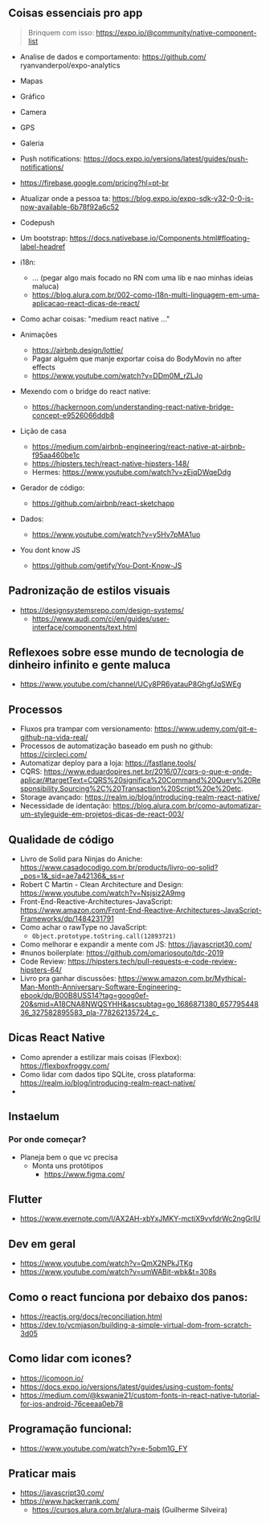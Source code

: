 ## Coisas essenciais pro app

> Brinquem com isso: https://expo.io/@community/native-component-list

- Analise de dados e comportamento: https://github.com/
  ryanvanderpol/expo-analytics
- Mapas
- Gráfico
- Camera
- GPS
- Galeria
- Push notifications: https://docs.expo.io/versions/latest/guides/push-notifications/
- https://firebase.google.com/pricing?hl=pt-br
- Atualizar onde a pessoa ta: https://blog.expo.io/expo-sdk-v32-0-0-is-now-available-6b78f92a6c52
- Codepush
- Um bootstrap: https://docs.nativebase.io/Components.html#floating-label-headref
- i18n:

  - ... (pegar algo mais focado no RN com uma lib e nao minhas ideias maluca)
  - https://blog.alura.com.br/002-como-i18n-multi-linguagem-em-uma-aplicacao-react-dicas-de-react/

- Como achar coisas: "medium react native ..."
- Animações
  - https://airbnb.design/lottie/
  - Pagar alguém que manje exportar coisa do BodyMovin no after effects
  - https://www.youtube.com/watch?v=DDm0M_rZLJo
- Mexendo com o bridge do react native:

  - https://hackernoon.com/understanding-react-native-bridge-concept-e9526066ddb8

- Lição de casa

  - https://medium.com/airbnb-engineering/react-native-at-airbnb-f95aa460be1c
  - https://hipsters.tech/react-native-hipsters-148/
  - Hermes: https://www.youtube.com/watch?v=zEjqDWqeDdg

- Gerador de código:

  - https://github.com/airbnb/react-sketchapp

- Dados:

  - https://www.youtube.com/watch?v=y5Hv7pMA1uo

- You dont know JS
  - https://github.com/getify/You-Dont-Know-JS

## Padronização de estilos visuais

- https://designsystemsrepo.com/design-systems/
  - https://www.audi.com/ci/en/guides/user-interface/components/text.html

## Reflexoes sobre esse mundo de tecnologia de dinheiro infinito e gente maluca

- https://www.youtube.com/channel/UCy8PR6yatauP8GhgfJqSWEg

## Processos

- Fluxos pra trampar com versionamento: https://www.udemy.com/git-e-github-na-vida-real/
- Processos de automatização baseado em push no github: https://circleci.com/
- Automatizar deploy para a loja: https://fastlane.tools/
- CQRS: https://www.eduardopires.net.br/2016/07/cqrs-o-que-e-onde-aplicar/#targetText=CQRS%20significa%20Command%20Query%20Responsibility,Sourcing%2C%20Transaction%20Script%20e%20etc.
- Storage avançado: https://realm.io/blog/introducing-realm-react-native/
- Necessidade de identação: https://blog.alura.com.br/como-automatizar-um-styleguide-em-projetos-dicas-de-react-003/

## Qualidade de código

- Livro de Solid para Ninjas do Aniche: https://www.casadocodigo.com.br/products/livro-oo-solid?_pos=1&_sid=ae7a42136&_ss=r
- Robert C Martin - Clean Architecture and Design: https://www.youtube.com/watch?v=Nsjsiz2A9mg
- Front-End-Reactive-Architectures-JavaScript: https://www.amazon.com/Front-End-Reactive-Architectures-JavaScript-Frameworks/dp/1484231791
- Como achar o rawType no JavaScript:
  - `Object.prototype.toString.call(12893721)`
- Como melhorar e expandir a mente com JS: https://javascript30.com/
- #nunos boilerplate: https://github.com/omariosouto/tdc-2019
- Code Review: https://hipsters.tech/pull-requests-e-code-review-hipsters-64/
- Livro pra ganhar discussões: https://www.amazon.com.br/Mythical-Man-Month-Anniversary-Software-Engineering-ebook/dp/B00B8USS14?tag=goog0ef-20&smid=A18CNA8NWQSYHH&ascsubtag=go_1686871380_65779544836_327582895583_pla-778262135724_c_

## Dicas React Native

- Como aprender a estilizar mais coisas (Flexbox): https://flexboxfroggy.com/
- Como lidar com dados tipo SQLite, cross plataforma: https://realm.io/blog/introducing-realm-react-native/
-

## Instaelum

### Por onde começar?

- Planeja bem o que vc precisa
  - Monta uns protótipos
    - https://www.figma.com/

## Flutter

- https://www.evernote.com/l/AX2AH-xbYxJMKY-mctiX9vvfdrWc2ngGrIU

## Dev em geral

- https://www.youtube.com/watch?v=QmX2NPkJTKg
- https://www.youtube.com/watch?v=umWABit-wbk&t=308s

## Como o react funciona por debaixo dos panos:

- https://reactjs.org/docs/reconciliation.html
- https://dev.to/ycmjason/building-a-simple-virtual-dom-from-scratch-3d05

## Como lidar com icones?

- https://icomoon.io/
- https://docs.expo.io/versions/latest/guides/using-custom-fonts/
- https://medium.com/@kswanie21/custom-fonts-in-react-native-tutorial-for-ios-android-76ceeaa0eb78

## Programação funcional:

- https://www.youtube.com/watch?v=e-5obm1G_FY

## Praticar mais

- https://javascript30.com/
- https://www.hackerrank.com/
  - https://cursos.alura.com.br/alura-mais (Guilherme Silveira)
